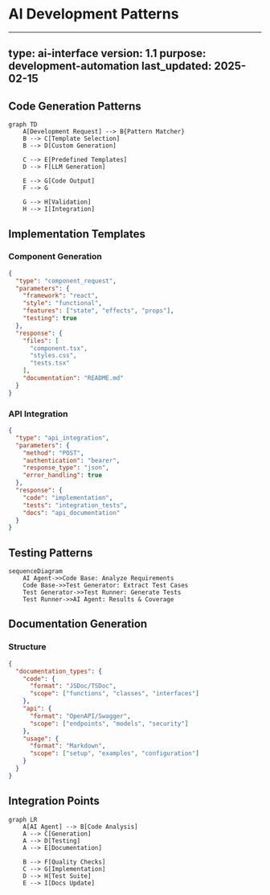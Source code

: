 # AI Development Patterns

---
type: ai-interface
version: 1.1
purpose: development-automation
last_updated: 2025-02-15
---

## Code Generation Patterns

```mermaid
graph TD
    A[Development Request] --> B{Pattern Matcher}
    B --> C[Template Selection]
    B --> D[Custom Generation]
    
    C --> E[Predefined Templates]
    D --> F[LLM Generation]
    
    E --> G[Code Output]
    F --> G
    
    G --> H[Validation]
    H --> I[Integration]
```

## Implementation Templates

### Component Generation
```json
{
  "type": "component_request",
  "parameters": {
    "framework": "react",
    "style": "functional",
    "features": ["state", "effects", "props"],
    "testing": true
  },
  "response": {
    "files": [
      "component.tsx",
      "styles.css",
      "tests.tsx"
    ],
    "documentation": "README.md"
  }
}
```

### API Integration
```json
{
  "type": "api_integration",
  "parameters": {
    "method": "POST",
    "authentication": "bearer",
    "response_type": "json",
    "error_handling": true
  },
  "response": {
    "code": "implementation",
    "tests": "integration_tests",
    "docs": "api_documentation"
  }
}
```

## Testing Patterns

```mermaid
sequenceDiagram
    AI Agent->>Code Base: Analyze Requirements
    Code Base->>Test Generator: Extract Test Cases
    Test Generator->>Test Runner: Generate Tests
    Test Runner->>AI Agent: Results & Coverage
```

## Documentation Generation

### Structure
```json
{
  "documentation_types": {
    "code": {
      "format": "JSDoc/TSDoc",
      "scope": ["functions", "classes", "interfaces"]
    },
    "api": {
      "format": "OpenAPI/Swagger",
      "scope": ["endpoints", "models", "security"]
    },
    "usage": {
      "format": "Markdown",
      "scope": ["setup", "examples", "configuration"]
    }
  }
}
```

## Integration Points

```mermaid
graph LR
    A[AI Agent] --> B[Code Analysis]
    A --> C[Generation]
    A --> D[Testing]
    A --> E[Documentation]
    
    B --> F[Quality Checks]
    C --> G[Implementation]
    D --> H[Test Suite]
    E --> I[Docs Update]
```
